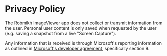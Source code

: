 # Privacy Policy

The Robmikh ImageViewer app does not collect or transmit information from the user. Personal user content is only saved when requested by the user (e.g. saving a snapshot from a live "Screen Capture").

Any information that is received is through Microsoft's reporting information as outlined in [Microsoft's developer agreement](https://docs.microsoft.com/en-us/legal/windows/agreements/app-developer-agreement), specifically section 9.